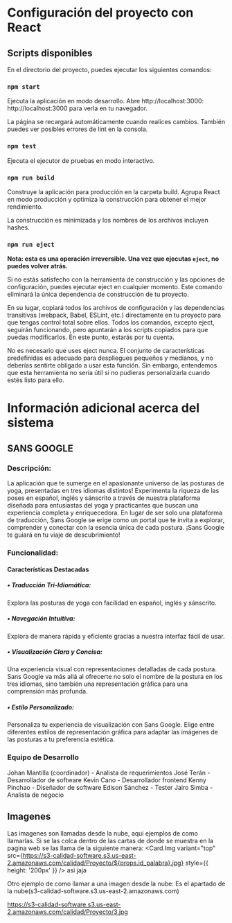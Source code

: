 # Configuración del proyecto con React


## Scripts disponibles

En el directorio del proyecto, puedes ejecutar los siguientes comandos:

### `npm start`

Ejecuta la aplicación en modo desarrollo.
Abre http://localhost:3000: http://localhost:3000 para verla en tu navegador.

La página se recargará automáticamente cuando realices cambios.
También puedes ver posibles errores de lint en la consola.

### `npm test`

Ejecuta el ejecutor de pruebas en modo interactivo.

### `npm run build`

Construye la aplicación para producción en la carpeta build.
Agrupa React en modo producción y optimiza la construcción para obtener el mejor rendimiento.

La construcción es minimizada y los nombres de los archivos incluyen hashes.

### `npm run eject`

**Nota: esta es una operación irreversible. Una vez que ejecutas `eject`, no puedes volver atrás.**

Si no estás satisfecho con la herramienta de construcción y las opciones de configuración, puedes ejecutar eject en cualquier momento. Este comando eliminará la única dependencia de construcción de tu proyecto.

En su lugar, copiará todos los archivos de configuración y las dependencias transitivas (webpack, Babel, ESLint, etc.) directamente en tu proyecto para que tengas control total sobre ellos. Todos los comandos, excepto eject, seguirán funcionando, pero apuntarán a los scripts copiados para que puedas modificarlos. En este punto, estarás por tu cuenta.

No es necesario que uses eject nunca. El conjunto de características predefinidas es adecuado para despliegues pequeños y medianos, y no deberías sentirte obligado a usar esta función. Sin embargo, entendemos que esta herramienta no sería útil si no pudieras personalizarla cuando estés listo para ello.


# Información adicional acerca del sistema

## SANS GOOGLE

### Descripción:
La aplicación que te sumerge en el apasionante universo de las posturas de yoga, presentadas en tres idiomas distintos! Experimenta la riqueza de las poses en español, inglés y sánscrito a través de nuestra plataforma diseñada para entusiastas del yoga y practicantes que buscan una experiencia completa y enriquecedora.
En lugar de ser solo una plataforma de traducción, Sans Google se erige como un portal que te invita a explorar, comprender y conectar con la esencia única de cada postura. 
¡Sans Google te guiará en tu viaje de descubrimiento!

### Funcionalidad:

#### Características Destacadas
##### •	Traducción Tri-Idiomática:
Explora las posturas de yoga con facilidad en español, inglés y sánscrito. 
##### •	Navegación Intuitiva:
Explora de manera rápida y eficiente gracias a nuestra interfaz fácil de usar. 
##### •	Visualización Clara y Concisa:
Una experiencia visual con representaciones detalladas de cada postura. Sans Google va más allá al ofrecerte no solo el nombre de la postura en los tres idiomas, sino también una representación gráfica para una comprensión más profunda.
##### •	Estilo Personalizado:
Personaliza tu experiencia de visualización con Sans Google. Elige entre diferentes estilos de representación gráfica para adaptar las imágenes de las posturas a tu preferencia estética.

### Equipo de Desarrollo
 
Johan Mantilla (coordinador) - Analista de requerimientos
José Terán - Desarrollador de software
Kevin Cano - Desarrollador frontend
Kenny Pinchao - Diseñador de software
Edison Sánchez - Tester
Jairo Simba - Analista de negocio


## Imagenes
Las imagenes son llamadas desde la nube, aqui ejemplos de como llamarlas.
Si se las colca dentro de las cartas de donde se muestra en la pagina web se las llama de la siguiente manera:
<Card.Img variant="top" src={https://s3-calidad-software.s3.us-east-2.amazonaws.com/calidad/Proyecto/${props.id_palabra}.jpg} style={{ height: '200px' }} /> asi jaja

Otro ejemplo de como llamar a una imagen desde la nube: 
Es el apartado de la nube(s3-calidad-software.s3.us-east-2.amazonaws.com)

https://s3-calidad-software.s3.us-east-2.amazonaws.com/calidad/Proyecto/3.jpg